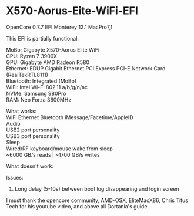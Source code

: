 # X570-Aorus-Eite-WiFi-EFI  
OpenCore 0.7.7 EFI
Monterey 12.1 MacPro7,1

This EFI is partially functional:  

MoBo: Gigabyte X570-Aorus Elite WiFi  
CPU: Ryzen 7 3900X  
GPU: Gigabyte AMD Radeon R580  
Ethernet: EDUP Gigabit Ethernet PCI Express PCI-E Network Card (RealTekRTL8111)   
Bluetooth: Integrated (MoBo)  
WiFi: Intel Wi-Fi 802.11 a/b/g/n/ac  
NVMe: Samsung 980Pro  
RAM: Neo Forza 3600MHz  

What works:  
WiFi
Ethernet
Bluetooth
iMessage/Facetime/AppleID  
Audio  
USB2 port personality   
USB3 port personality   
Sleep  
Wired/RF keyboard/mouse wake from sleep  
~6000 GB/s reads | ~1700 GB/s writes  

What doesn't work:  


Issues:  
1) Long delay (5-10s) between boot log disappearing and login screen    

I must thank the opencore community, AMD-OSX, EliteMacX86, Chris Titus Tech for his youtube video, and above all Dortania's guide  
